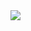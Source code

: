 
<img src="https://github-readme-stats.vercel.app/api?username=undetectablevirus&&show_icons=true&title_color=ffffff&icon_color=bb2acf&text_color=daf7dc&bg_color=151515">
